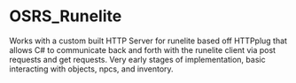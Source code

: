 # OSRS_Runelite


Works with a custom built HTTP Server for runelite based off HTTPplug that allows C# to communicate back and forth with the runelite client via post requests and get requests. Very early stages of implementation, basic interacting with objects, npcs, and inventory.
